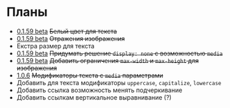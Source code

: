 [changelog]: changelog/

# Планы

- [0.1.59 beta][changelog] ~~Белый цвет для текста~~
- [0.1.59 beta][changelog] ~~Отражения изображения~~
- Екстра размер для текста
- [0.1.59 beta][changelog] ~~Придумать решение `display: none` с возможностью `media`~~
- [0.1.59 beta][changelog] ~~Добавить ограничения `max-width` и `max-height` для изображения~~
- [1.0.6][changelog] ~~Модификаторы текста с `media` параметрами~~
- Добавить для текста модификаторы `uppercase`, `capitalize`, `lowercase`
- Добавить ссылка возможность менять подчеркивание
- Добавить ссылкам вертикальное выравнивание (?)
